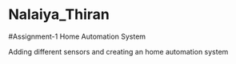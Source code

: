 # Nalaiya_Thiran
#Assignment-1 Home Automation System

Adding different sensors and creating an home automation system
